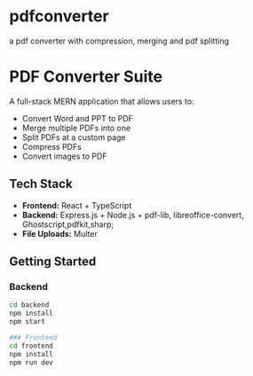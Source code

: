 # pdfconverter
a pdf converter with compression, merging and pdf splitting
# PDF Converter Suite

A full-stack MERN application that allows users to:

- Convert Word and PPT to PDF
- Merge multiple PDFs into one
- Split PDFs at a custom page
- Compress PDFs
- Convert images to PDF

## Tech Stack

- **Frontend:** React + TypeScript 
- **Backend:** Express.js + Node.js + pdf-lib, libreoffice-convert, Ghostscript,pdfkit,sharp;
- **File Uploads:** Multer

##  Getting Started

### Backend

```bash
cd backend
npm install
npm start

### Frontend
cd frontend
npm install
npm run dev

